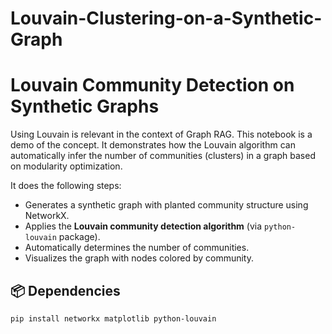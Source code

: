 # Louvain-Clustering-on-a-Synthetic-Graph

# Louvain Community Detection on Synthetic Graphs

Using Louvain is relevant in the context of Graph RAG. This notebook is a demo of the concept. It demonstrates how the Louvain algorithm can automatically infer the number of communities (clusters) in a graph based on modularity optimization.

It does the following steps:

- Generates a synthetic graph with planted community structure using NetworkX.
- Applies the **Louvain community detection algorithm** (via `python-louvain` package).
- Automatically determines the number of communities.
- Visualizes the graph with nodes colored by community.

## 📦 Dependencies

```bash
pip install networkx matplotlib python-louvain